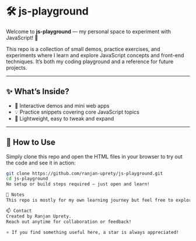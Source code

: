 # 🛠️ js-playground

Welcome to **js-playground** — my personal space to experiment with JavaScript! 🎉

This repo is a collection of small demos, practice exercises, and experiments where I learn and explore JavaScript concepts and front-end techniques. It’s both my coding playground and a reference for future projects.

---

## ✨ What’s Inside?

- 🎨 Interactive demos and mini web apps  
- 💡 Practice snippets covering core JavaScript topics  
- 🚀 Lightweight, easy to tweak and expand  

---

## 🚀 How to Use

Simply clone this repo and open the HTML files in your browser to try out the code and see it in action:

```bash
git clone https://github.com/ranjan-uprety/js-playground.git
cd js-playground
No setup or build steps required — just open and learn!

🤝 Notes
This repo is mostly for my own learning journey but feel free to explore and learn along with me.

📫 Contact
Created by Ranjan Uprety.
Reach out anytime for collaboration or feedback!

⭐️ If you find something useful here, a star is always appreciated!